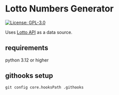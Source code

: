 # Lotto Numbers Generator

[![License: GPL-3.0](https://img.shields.io/badge/License-GPLv3-blue.svg)](LICENSE)

Uses [Lotto API](https://github.com/pxbunny/lotto-api) as a data source.


## requirements

python 3.12 or higher


## githooks setup

`git config core.hooksPath .githooks`

